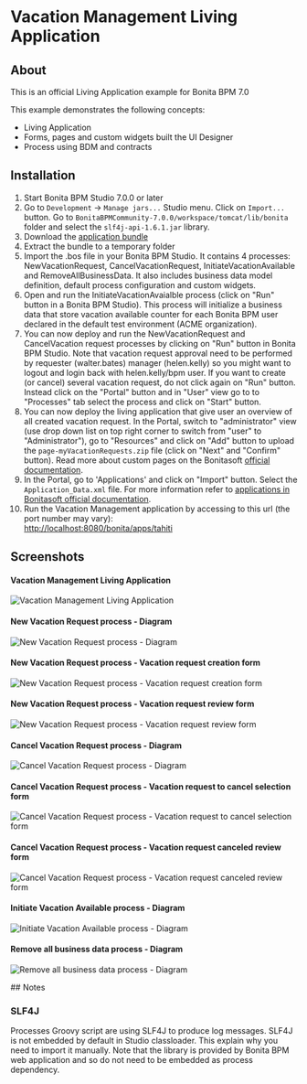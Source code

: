 # Vacation Management Living Application

## About
This is an official Living Application example for Bonita BPM 7.0

This example demonstrates the following concepts:
- Living Application
- Forms, pages and custom widgets built the UI Designer
- Process using BDM and contracts

## Installation

1. Start Bonita BPM Studio 7.0.0 or later
2. Go to `Development` -> `Manage jars...` Studio menu. Click on `Import...` button. Go to `BonitaBPMCommunity-7.0.0/workspace/tomcat/lib/bonita` folder and select the `slf4j-api-1.6.1.jar` library.
3. Download the <a href="https://github.com/Bonitasoft-Community/vacation-management-example/releases">application bundle</a>
4. Extract the bundle to a temporary folder
5. Import the .bos file in your Bonita BPM Studio. It contains 4 processes: NewVacationRequest, CancelVacationRequest, InitiateVacationAvailable and RemoveAllBusinessData. It also includes business data model definition, default process configuration and custom widgets.
6. Open and run the InitiateVacationAvaialble process (click on "Run" button in a Bonita BPM Studio). This process will initialize a business data that store vacation available counter for each Bonita BPM user declared in the default test environment (ACME organization).
7. You can now deploy and run the NewVacationRequest and CancelVacation request processes by clicking on "Run" button in Bonita BPM Studio. Note that vacation request approval need to be performed by requester (walter.bates) manager (helen.kelly) so you might want to logout and login back with helen.kelly/bpm user. If you want to create (or cancel) several vacation request, do not click again on "Run" button. Instead click on the "Portal" button and in "User" view go to to "Processes" tab select the process and click on "Start" button.
8. You can now deploy the living application that give user an overview of all created vacation request. In the Portal, switch to "administrator" view (use drop down list on top right corner to switch from "user" to "Administrator"), go to "Resources" and click on "Add" button to upload the `page-myVacationRequests.zip` file (click on "Next" and "Confirm" button). Read more about custom pages on the Bonitasoft <a href="http://documentation.bonitasoft.com/pages">official documentation</a>.
9. In the Portal, go to 'Applications' and click on "Import" button. Select the `Application_Data.xml` file. For more information refer to <a href="http://documentation.bonitasoft.com/applications-0">applications in Bonitasoft official documentation</a>.
10. Run the Vacation Management application by accessing to this url (the port number may vary):<br/><a href="http://localhost:8080/bonita/apps/tahiti">http://localhost:8080/bonita/apps/tahiti</a> 

## Screenshots
#### Vacation Management Living Application
<img src="/screenshots/livingAppsMyVacationRequest.png?raw=true" alt="Vacation Management Living Application"/>

#### New Vacation Request process - Diagram
<img src="/screenshots/newVacationRequest.png?raw=true" alt="New Vacation Request process - Diagram"/>

#### New Vacation Request process - Vacation request creation form
<img src="/screenshots/formNewVacationRequestInstantiation.png?raw=true" alt="New Vacation Request process - Vacation request creation form"/>

#### New Vacation Request process - Vacation request review form
<img src="/screenshots/formReviewVacationRequest.png?raw=true" alt="New Vacation Request process - Vacation request review form"/>

#### Cancel Vacation Request process - Diagram
<img src="/screenshots/cancelVacationRequest.png?raw=true" alt="Cancel Vacation Request process - Diagram"/>

#### Cancel Vacation Request process - Vacation request to cancel selection form
<img src="/screenshots/formCancelVacationRequestInstantiation.png?raw=true" alt="Cancel Vacation Request process - Vacation request to cancel selection form"/>

#### Cancel Vacation Request process - Vacation request canceled review form
<img src="/screenshots/formReviewVacationRequestCancellation.png?raw=true" alt="Cancel Vacation Request process - Vacation request canceled review form"/>

#### Initiate Vacation Available process - Diagram
<img src="/screenshots/initiateVacationRequest.png?raw=true" alt="Initiate Vacation Available process - Diagram"/>

#### Remove all business data process - Diagram
<img src="/screenshots/initiateVacationRequest.png?raw=true" alt="Remove all business data process - Diagram"/>

## Notes

### SLF4J
Processes Groovy script are using SLF4J to produce log messages. SLF4J is not embedded by default in Studio classloader. This explain why you need to import it manually. Note that the library is provided by Bonita BPM web application and so do not need to be embedded as process dependency.
